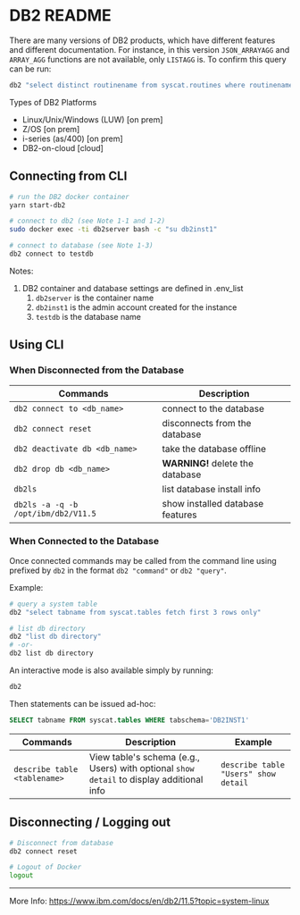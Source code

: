 # DB2 README

There are many versions of DB2 products, which have different features and different documentation. For instance, in this version `JSON_ARRAYAGG` and `ARRAY_AGG` functions are not available, only `LISTAGG` is.  To confirm this query can be run:

   ```bash
   db2 "select distinct routinename from syscat.routines where routinename like 'JSON%' or routinename like '%ARRAY%' or routinename like '%AGG%' order by 1"
   ```

Types of DB2 Platforms
- Linux/Unix/Windows (LUW) [on prem]
- Z/OS [on prem]
- i-series (as/400) [on prem]
- DB2-on-cloud [cloud]

## Connecting from CLI

```bash
# run the DB2 docker container
yarn start-db2

# connect to db2 (see Note 1-1 and 1-2)
sudo docker exec -ti db2server bash -c "su db2inst1"

# connect to database (see Note 1-3)
db2 connect to testdb
```

Notes:
1. DB2 container and database settings are defined in .env_list
   1. `db2server` is the container name
   1. `db2inst1` is the admin account created for the instance
   1. `testdb` is the database name

## Using CLI

### When Disconnected from the Database
Commands | Description
-------- | -----------
`db2 connect to <db_name>` | connect to the database
`db2 connect reset` | disconnects from the database
`db2 deactivate db <db_name>` | take the database offline
`db2 drop db <db_name>` | **WARNING!** delete the database
`db2ls` | list database install info
`db2ls -a -q -b /opt/ibm/db2/V11.5` | show installed database features 

### When Connected to the Database
Once connected commands may be called from the command line using prefixed by `db2` in the format `db2 "command"` or `db2 "query"`.

Example:
```bash
# query a system table
db2 "select tabname from syscat.tables fetch first 3 rows only"

# list db directory
db2 "list db directory"
# -or-
db2 list db directory
```

An interactive mode is also available simply by running: 
```bash
db2
```
Then statements can be issued ad-hoc:
```sql
SELECT tabname FROM syscat.tables WHERE tabschema='DB2INST1'
```

Commands | Description | Example
-------- | ----------- | ---
`describe table <tablename>` | View table's schema (e.g., Users) with optional `show detail` to display additional info | `describe table "Users" show detail`

## Disconnecting / Logging out
```bash
# Disconnect from database
db2 connect reset

# Logout of Docker
logout
```

---

More Info: https://www.ibm.com/docs/en/db2/11.5?topic=system-linux